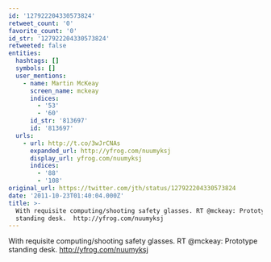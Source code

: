 ```yaml
---
id: '127922204330573824'
retweet_count: '0'
favorite_count: '0'
id_str: '127922204330573824'
retweeted: false
entities:
  hashtags: []
  symbols: []
  user_mentions:
    - name: Martin McKeay
      screen_name: mckeay
      indices:
        - '53'
        - '60'
      id_str: '813697'
      id: '813697'
  urls:
    - url: http://t.co/3wJrCNAs
      expanded_url: http://yfrog.com/nuumyksj
      display_url: yfrog.com/nuumyksj
      indices:
        - '88'
        - '108'
original_url: https://twitter.com/jth/status/127922204330573824
date: '2011-10-23T01:40:04.000Z'
title: >-
  With requisite computing/shooting safety glasses. RT @mckeay: Prototype
  standing desk.  http://yfrog.com/nuumyksj
---
```


With requisite computing/shooting safety glasses. RT @mckeay: Prototype standing desk.  http://yfrog.com/nuumyksj
